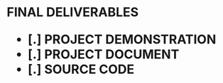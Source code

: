 <h1>
 FINAL DELIVERABLES

- [.] PROJECT DEMONSTRATION 
- [.] PROJECT DOCUMENT
- [.] SOURCE CODE
</h1>
